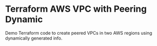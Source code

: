 # Terraform AWS VPC with Peering Dynamic

Demo Terraform code to create peered VPCs in two AWS regions using dynamically generated info.